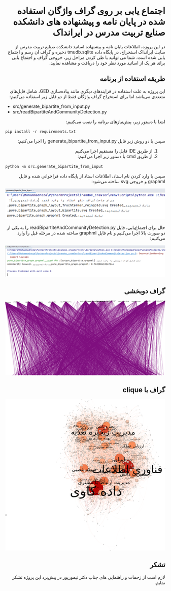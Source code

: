<div dir="rtl" align="right">

# اجتماع یابی بر روی گراف واژگان استفاده شده در پایان نامه و پیشنهاده های دانشکده صنایع تربیت مدرس در ایرانداک 
در این پروژه، اطلاعات پایان نامه و پیشنهاده اساتید دانشکده صنایع تربیت مدرس از سایت ایرانداک استخراج، در پایگاه داده tmudb.sqlite ذخیره و گراف آن رسم و اجتماع یابی شده است.
شما می توانید با طی کردن مراحل زیر، خروجی گراف و اجتماع یابی برای هر یک از اساتید مورد نظر خود را دریافت و مشاهده نمایید.

## طریقه استفاده از برنامه

این پروژه به علت استفاده در فرایند‌های دیگری مانند پیاده‌سازی GED، شامل فایل‌های متعددی می‌باشد اما برای استخراج گراف واژگان فقط از دو فایل زیر استفاده می‌کنیم:
<div  dir="ltr"  align="left">
 
 - src/generate_bipartite_from_input.py
 - src/readBipartiteAndCommunityDetection.py
</div>
ابتدا با دستور زیر، پیش‌نیازهای برنامه را نصب می‌کنیم:

<div  dir="ltr"  align="left">

    pip install -r requirements.txt
</div>

سپس با دو روش زیر فایل generate_bipartite_from_input.py را اجرا می‌کنیم:

 

 1. از طریق IDE فایل را مستقیم اجرا می‌کنیم
 2. از طریق cmd با دستور زیر اجرا می‌کنیم:
 <div  dir="ltr"  align="left">
 
 `python -m src.generate_bipartite_from_input`
 
 </div>





سپس با وارد کردن نام استاد، اطلاعات استاد از پایگاه داده فراخوانی شده و فایل graphml و خروجی svg ساخته می‌شود:

![generate_bipartite_from_input](./assets/project1.PNG)

حال برای اجتماع‌یابی، فایل readBipartiteAndCommunityDetection.py را به یکی از دو صورت بالا اجرا می‌کنیم و نام فایل graphml ساخته شده در مرحله قبل را وارد می‌کنیم:

![readBipartiteAndCommunityDetection](./assets/project2.PNG)
 
 
 ## گراف دوبخشی
 
![bipartite graph](./assets/project.svg)
 
 
## گراف با clique
 
 ![graph with cliques](./assets/remove_cliques.svg)
 
 ## تشکر
 لازم است از زحمات و راهنمایی های جناب دکتر تیمورپور در پیش‌برد این پروژه تشکر نمایم.
